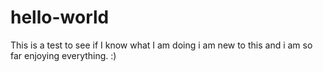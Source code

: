 # hello-world
This is a test to see if I know what I am doing
i am new to this and i am so far enjoying everything. :)
